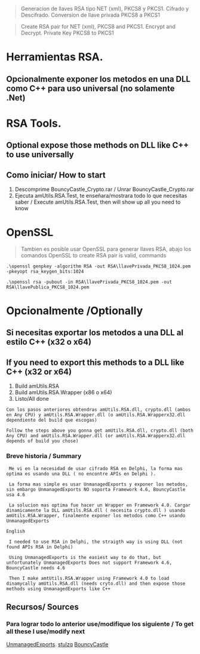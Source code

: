 > Generacion de llaves RSA tipo NET (xml), PKCS8 y PKCS1. Cifrado y Descifrado. Conversion de llave privada PKCS8 a PKCS1

> Create RSA pair for NET (xml), PKCS8 and PKCS1. Encrypt and Decrypt. Private Key PKCS8 to PKCS1

# Herramientas RSA. 
## Opcionalmente exponer los metodos en una DLL como C++ para uso universal (no solamente .Net)
# RSA Tools. 
## Optional expose those methods on DLL like C++ to use universally


## Como iniciar/ How to start

1. Descomprime BouncyCastle_Crypto.rar / Unrar BouncyCastle_Crypto.rar 
2. Ejecuta amUtils.RSA.Test, te enseñara/mostrara todo lo que necesitas saber / Execute amUtils.RSA.Test, then will show up all you need to know 

# OpenSSL
> Tambien es posible usar OpenSSL para generar llaves RSA, abajo los comandos
> OpenSSL to create RSA pair is valid, commands

`.\openssl genpkey -algorithm RSA -out RSA\llavePrivada_PKCS8_1024.pem -pkeyopt rsa_keygen_bits:1024`

`.\openssl rsa -pubout -in RSA\llavePrivada_PKCS8_1024.pem -out RSA\llavePublica_PKCS8_1024.pem`


# Opcionalmente /Optionally

## Si necesitas exportar los metodos a una DLL al estilo C++ (x32 o x64)
## If you need to export this methods to a DLL like C++ (x32 or x64)
1. Build amUtils.RSA 
2. Build amUtils.RSA.Wrapper (x86 o x64)
3. Listo/All done

`Con los pasos anteriores obtendras amUtils.RSA.dll, crypto.dll (ambos en Any CPU) y amUtils.RSA.Wrapper.dll (o amUtils.RSA.Wrapperx32.dll dependiento del build que escogas)`

`Follow the steps above you gonna get amUtils.RSA.dll, crypto.dll (both Any CPU) and amUtils.RSA.Wrapper.dll (or amUtils.RSA.Wrapperx32.dll depends of build you chose)` 


### Breve historia / Summary
` Me vi en la necesidad de usar cifrado RSA en Delphi, la forma mas optima es usando una DLL ( no encontre APIs en Delphi ).` 

` La forma mas simple es usar UnmanagedExports y exponer los metodos, sin embargo UnmanagedExports NO soporta Framework 4.6, BouncyCastle usa 4.6` 

` La solucion mas optima fue hacer un Wrapper en Framework 4.0. Cargar dinamicamente la DLL amUtils.RSA.dll ( necesita crypto.dll ) usando amUtils.RSA.Wrapper, finalmente exponer los metodos como C++ usando UnmanagedExports`

```
English
```
` I needed to use RSA in Delphi, the straigth way is using DLL (not found APIs RSA in Delphi)`

` Using UnmanagedExports is the easiest way to do that, but unfortunately UnmanagedExports Does not support Framework 4.6, BouncyCastle needs 4.6`

` Then I make amtUtils.RSA.Wrapper using Framework 4.0 to load dinamycally amUtils.RSA.dll (needs cryto.dll) and then expose those methods using UnmanagedExports like C++`

## Recursos/ Sources
### Para lograr todo lo anterior use/modifique los siguiente / To get all these I use/modify next

[UnmanagedExports](https://www.nuget.org/packages/UnmanagedExports).
[stulzq](https://github.com/stulzq/RSAUtil)
[BouncyCastle](https://github.com/kerryjiang/BouncyCastle.Crypto)
